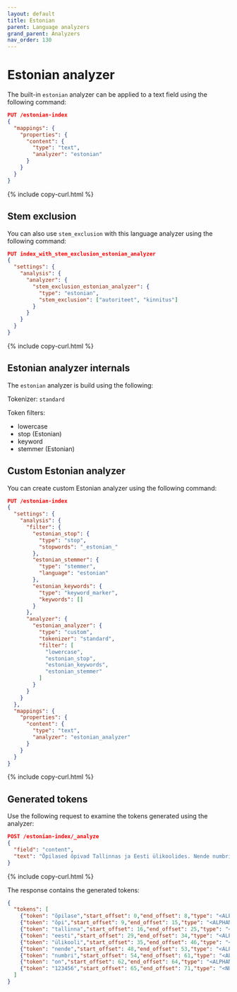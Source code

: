 ```yaml
---
layout: default
title: Estonian
parent: Language analyzers
grand_parent: Analyzers
nav_order: 130
---
```


# Estonian analyzer

The built-in `estonian` analyzer can be applied to a text field using the following command:

```json
PUT /estonian-index
{
  "mappings": {
    "properties": {
      "content": {
        "type": "text",
        "analyzer": "estonian"
      }
    }
  }
}
```
{% include copy-curl.html %}

## Stem exclusion

You can also use `stem_exclusion` with this language analyzer using the following command:

```json
PUT index_with_stem_exclusion_estonian_analyzer
{
  "settings": {
    "analysis": {
      "analyzer": {
        "stem_exclusion_estonian_analyzer": {
          "type": "estonian",
          "stem_exclusion": ["autoriteet", "kinnitus"]
        }
      }
    }
  }
}
```
{% include copy-curl.html %}

## Estonian analyzer internals

The `estonian` analyzer is build using the following:

Tokenizer: `standard`

Token filters:
- lowercase
- stop (Estonian)
- keyword
- stemmer (Estonian)

## Custom Estonian analyzer

You can create custom Estonian analyzer using the following command:

```json
PUT /estonian-index
{
  "settings": {
    "analysis": {
      "filter": {
        "estonian_stop": {
          "type": "stop",
          "stopwords": "_estonian_"
        },
        "estonian_stemmer": {
          "type": "stemmer",
          "language": "estonian"
        },
        "estonian_keywords": {
          "type": "keyword_marker",
          "keywords": []
        }
      },
      "analyzer": {
        "estonian_analyzer": {
          "type": "custom",
          "tokenizer": "standard",
          "filter": [
            "lowercase",
            "estonian_stop",
            "estonian_keywords",
            "estonian_stemmer"
          ]
        }
      }
    }
  },
  "mappings": {
    "properties": {
      "content": {
        "type": "text",
        "analyzer": "estonian_analyzer"
      }
    }
  }
}
```
{% include copy-curl.html %}

## Generated tokens

Use the following request to examine the tokens generated using the analyzer:

```json
POST /estonian-index/_analyze
{
  "field": "content",
  "text": "Õpilased õpivad Tallinnas ja Eesti ülikoolides. Nende numbrid on 123456."
}
```
{% include copy-curl.html %}

The response contains the generated tokens:

```json
{
  "tokens": [
    {"token": "õpilase","start_offset": 0,"end_offset": 8,"type": "<ALPHANUM>","position": 0},
    {"token": "õpi","start_offset": 9,"end_offset": 15,"type": "<ALPHANUM>","position": 1},
    {"token": "tallinna","start_offset": 16,"end_offset": 25,"type": "<ALPHANUM>","position": 2},
    {"token": "eesti","start_offset": 29,"end_offset": 34,"type": "<ALPHANUM>","position": 4},
    {"token": "ülikooli","start_offset": 35,"end_offset": 46,"type": "<ALPHANUM>","position": 5},
    {"token": "nende","start_offset": 48,"end_offset": 53,"type": "<ALPHANUM>","position": 6},
    {"token": "numbri","start_offset": 54,"end_offset": 61,"type": "<ALPHANUM>","position": 7},
    {"token": "on","start_offset": 62,"end_offset": 64,"type": "<ALPHANUM>","position": 8},
    {"token": "123456","start_offset": 65,"end_offset": 71,"type": "<NUM>","position": 9}
  ]
}
```
